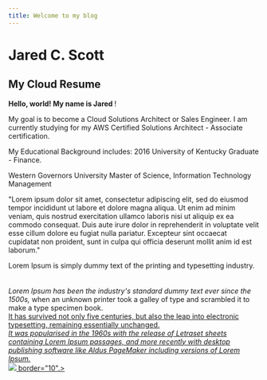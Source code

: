 ```yaml
---
title: Welcome to my blog
---
```

<!DOCTYPE html>
<html lang="en">
<head>
    <meta charset="UTF-8">
    <meta name="viewport" content="width=device-width, initial-scale=1.0">
    <title>My First Website</title>
</head>
<h1>Jared C. Scott</h1>
<h2>My Cloud Resume</h2>
    
<body>
    <b>Hello, world! My name is Jared  </b>!
    <p>My goal is to become a Cloud Solutions Architect or Sales Engineer. I am currently studying for my AWS Certified Solutions Architect - Associate certification. </p>
    <p>My Educational Background includes: 
        2016 University of Kentucky Graduate - Finance. </p>
    <p>  Western Governors University	         
        Master of Science, Information Technology Management</p>
       <p> "Lorem ipsum dolor sit amet, consectetur adipiscing elit, sed do eiusmod tempor incididunt ut labore et dolore magna aliqua. Ut enim ad minim veniam, quis nostrud exercitation ullamco laboris nisi ut aliquip ex ea commodo consequat. Duis aute irure dolor in reprehenderit in voluptate velit esse cillum dolore eu fugiat nulla pariatur. Excepteur sint occaecat cupidatat non proident, sunt in culpa qui officia deserunt mollit anim id est laborum."
</p> 
Lorem Ipsum is simply dummy text of the printing and typesetting industry.<br><br><br> <i>Lorem Ipsum has been the industry's standard dummy text ever since the 1500s,</i> when an unknown printer took a galley of type and scrambled it to make a type specimen book.<br>
<u> It has survived not only five centuries, but also the leap into electronic typesetting, remaining essentially unchanged.<u/><br>
    <em> It was popularised in the 1960s with the release of Letraset sheets containing Lorem Ipsum passages, and more recently with desktop publishing software like Aldus PageMaker including versions of Lorem Ipsum.</em>
<br>
<img src="https://media.licdn.com/dms/image/v2/D4E03AQEo9s616HbgHA/profile-displayphoto-shrink_800_800/profile-displayphoto-shrink_800_800/0/1709821858427?e=1746057600&v=beta&t=7-zKtW6-1ZIuDDm00NJNXMNzysVSIiB8gl9J6_YAoK4">
border="10".>




</html>
